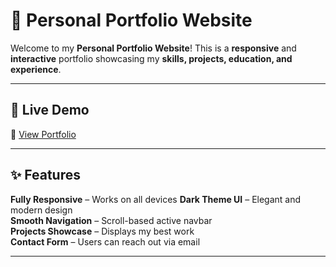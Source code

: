 # 🚀 Personal Portfolio Website  

Welcome to my **Personal Portfolio Website**! This is a **responsive** and **interactive** portfolio showcasing my **skills, projects, education, and experience**.

---

## 📸 **Live Demo**  
🔗 [View Portfolio](https://your-portfolio-link.com)  

---

## ✨ **Features**  
**Fully Responsive** – Works on all devices 
**Dark Theme UI** – Elegant and modern design  
**Smooth Navigation** – Scroll-based active navbar  
**Projects Showcase** – Displays my best work   
**Contact Form** – Users can reach out via email 

---



